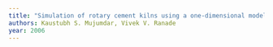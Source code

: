 ```yaml
---
title: "Simulation of rotary cement kilns using a one-dimensional model"
authors: Kaustubh S. Mujumdar, Vivek V. Ranade
year: 2006
---
```



